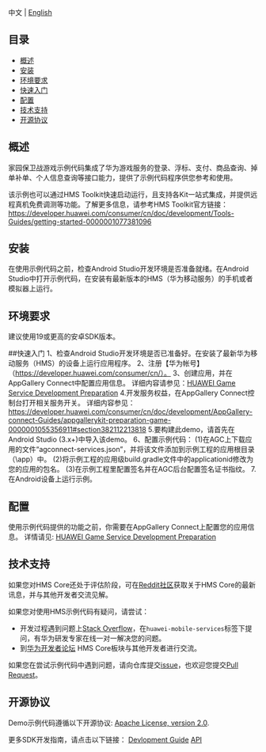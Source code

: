 中文 | [English](https://github.com/HMS-Core/hms-game-demo/blob/master/hms-mini-game/README_EN.md) 
## 目录
 * [概述](#概述)
 * [安装](#安装)
 * [环境要求](#环境要求)
 * [快速入门](#快速入门)
 * [配置](#配置)
 * [技术支持](#技术支持)
 * [开源协议](#开源协议)


## 概述
家园保卫战游戏示例代码集成了华为游戏服务的登录、浮标、支付、商品查询、掉单补单、个人信息查询等接口能力，提供了示例代码程序供您参考和使用。


该示例也可以通过HMS Toolkit快速启动运行，且支持各Kit一站式集成，并提供远程真机免费调测等功能。了解更多信息，请参考HMS Toolkit官方链接：https://developer.huawei.com/consumer/cn/doc/development/Tools-Guides/getting-started-0000001077381096

## 安装
在使用示例代码之前，检查Android Studio开发环境是否准备就绪。在Android Studio中打开示例代码，在安装有最新版本的HMS（华为移动服务）的手机或者模拟器上运行。

## 环境要求
建议使用19或更高的安卓SDK版本。

##快速入门
   1、检查Android Studio开发环境是否已准备好。在安装了最新华为移动服务（HMS）的设备上运行应用程序。
   2、注册【华为帐号】（https://developer.huawei.com/consumer/cn/）。
   3、创建应用，并在AppGallery Connect中配置应用信息。
   详细内容请参见：[HUAWEI Game Service Development Preparation](https://developer.huawei.com/consumer/cn/doc/development/HMSCore-Guides/config-agc-0000001050166285)
   4.开发服务权益，在AppGallery Connect控制台打开相关服务开关。
   详细内容参见：https://developer.huawei.com/consumer/cn/doc/development/AppGallery-connect-Guides/appgallerykit-preparation-game-0000001055356911#section382112213818
   5.要构建此demo，请首先在Android Studio (3.x+)中导入该demo。
   6、配置示例代码：
   (1)在AGC上下载应用的文件“agconnect-services.json”，并将该文件添加到示例工程的应用根目录（\app）中。
   (2)将示例工程的应用级build.gradle文件中的applicationid修改为您的应用的包名。
   (3)在示例工程里配置签名并在AGC后台配置签名证书指纹。
   7.在Android设备上运行示例。

## 配置
使用示例代码提供的功能之前，你需要在AppGallery Connect上配置您的应用信息。
详情请见: [HUAWEI Game Service Development Preparation](https://developer.huawei.com/consumer/en/doc/development/HMS-Guides/game-preparation)


## 技术支持
如果您对HMS Core还处于评估阶段，可在[Reddit社区](https://www.reddit.com/r/HuaweiDevelopers/)获取关于HMS Core的最新讯息，并与其他开发者交流见解。

如果您对使用HMS示例代码有疑问，请尝试：
- 开发过程遇到问题上[Stack Overflow](https://stackoverflow.com/questions/tagged/huawei-mobile-services)，在`huawei-mobile-services`标签下提问，有华为研发专家在线一对一解决您的问题。
- 到[华为开发者论坛](https://developer.huawei.com/consumer/cn/forum/blockdisplay?fid=18) HMS Core板块与其他开发者进行交流。

如果您在尝试示例代码中遇到问题，请向仓库提交[issue](https://github.com/HMS-Core/hms-game-demo/issues)，也欢迎您提交[Pull Request](https://github.com/HMS-Core/hms-game-demo/pulls)。

##  开源协议
  Demo示例代码遵循以下开源协议: [Apache License, version 2.0](http://www.apache.org/licenses/LICENSE-2.0).

  更多SDK开发指南，请点击以下链接：
  [Devlopment Guide](https://developer.huawei.com/consumer/en/doc/development/HMS-Guides/game-introduction-v4)
  [API](https://developer.huawei.com/consumer/en/doc/development/HMS-References/jos-games-v4)
